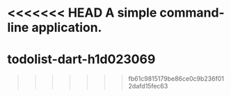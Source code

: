 <<<<<<< HEAD
A simple command-line application.
=======
# todolist-dart-h1d023069
>>>>>>> fb61c9815179be86ce0c9b236f012dafd15fec63
